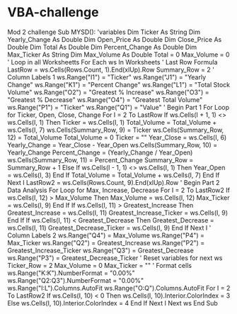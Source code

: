 # VBA-challenge
Mod 2 challenge
Sub MYSD():
'variables
Dim Ticker As String
Dim Yearly_Change As Double
Dim Open_Price As Double
Dim Close_Price As Double
Dim Total As Double
Dim Percent_Change As Double
Dim Max_Ticker As String
Dim Max_Volume As Double
    Total = 0
    Max_Volume = 0
' Loop in all Worksheetts
For Each ws In Worksheets
' Last Row Formula
LastRow = ws.Cells(Rows.Count, 1).End(xlUp).Row
Summary_Row = 2
' Column Labels 1
    ws.Range("I1") = "Ticker"
    ws.Range("J1") = "Yearly Change"
    ws.Range("K1") = "Percent Change"
    ws.Range("L1") = "Total Stock Volume"
    ws.Range("O2") = "Greatest % Increase"
    ws.Range("O3") = "Greatest % Decrease"
    ws.Range("O4") = "Greatest Total Volume"
    ws.Range("P1") = "Ticker"
    ws.Range("Q1") = "Value"
' Begin Part 1 For Loop for Ticker, Open, Close, Change
        For I = 2 To LastRow
            If ws.Cells(I + 1, 1) <> ws.Cells(I, 1) Then
                Ticker = ws.Cells(I, 1)
                Total_Volume = Total_Volume + ws.Cells(I, 7)
                    ws.Cells(Summary_Row, 9) = Ticker
                    ws.Cells(Summary_Row, 12) = Total_Volume
                Total_Volume = 0
                Ticker = ""
                Year_Close = ws.Cells(I, 6)
                Yearly_Change = Year_Close - Year_Open
                            ws.Cells(Summary_Row, 10) = Yearly_Change
                Percent_Change = (Yearly_Change / Year_Open)
                            ws.Cells(Summary_Row, 11) = Percent_Change
                Summary_Row = Summary_Row + 1
            Else
                If ws.Cells(I - 1, 1) <> ws.Cells(I, 1) Then
                Year_Open = ws.Cells(I, 3)
                End If
                Total_Volume = Total_Volume + ws.Cells(I, 7)
            End If
        Next I
        LastRow2 = ws.Cells(Rows.Count, 9).End(xlUp).Row
' Begin Part 2 Data Analysis For Loop for Max, Increase, Decrease
        For I = 2 To LastRow2
            If ws.Cells(I, 12) > Max_Volume Then
                Max_Volume = ws.Cells(I, 12)
                Max_Ticker = ws.Cells(I, 9)
            End If
            If ws.Cells(I, 11) > Greatest_Increase Then
                Greatest_Increase = ws.Cells(I, 11)
                Greatest_Increase_Ticker = ws.Cells(I, 9)
            End If
            If ws.Cells(I, 11) < Greatest_Decrease Then
                Greatest_Decrease = ws.Cells(I, 11)
                Greatest_Decrease_Ticker = ws.Cells(I, 9)
            End If
        Next I
' Column Labels 2
    ws.Range("Q4") = Max_Volume
    ws.Range("P4") = Max_Ticker
    ws.Range("Q2") = Greatest_Increase
    ws.Range("P2") = Greatest_Increase_Ticker
    ws.Range("Q3") = Greatest_Decrease
    ws.Range("P3") = Greatest_Decrease_Ticker
' Reset variables for next ws
    Ticker_Row = 2
    Max_Volume = 0
    Max_Ticker = ""
' Format cells
    ws.Range("K:K").NumberFormat = "0.00%"
    ws.Range("Q2:Q3").NumberFormat = "0.00%"
    ws.Range("I:L").Columns.AutoFit
    ws.Range("O:Q").Columns.AutoFit
        For I = 2 To LastRow2
            If ws.Cells(I, 10) < 0 Then
            ws.Cells(I, 10).Interior.ColorIndex = 3
            Else
            ws.Cells(I, 10).Interior.ColorIndex = 4
            End If
        Next I
Next ws
End Sub

<!-- I worked with Charlotte  Van Dyck, Alex Nguyen,  and Adam Change to complete this challenge
We worked together to build functional code
I also met with Zabur from  BCS Tutoring to make sure my code was not only fucntional, but simplified -->